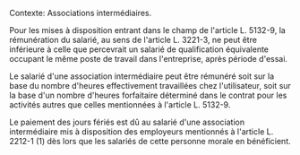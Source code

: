Contexte: Associations intermédiaires.

Pour les mises à disposition entrant dans le champ de l'article L. 5132-9, la rémunération du salarié, au sens de l'article L. 3221-3, ne peut être inférieure à celle que percevrait un salarié de qualification équivalente occupant le même poste de travail dans l'entreprise, après période d'essai.

Le salarié d'une association intermédiaire peut être rémunéré soit sur la base du nombre d'heures effectivement travaillées chez l'utilisateur, soit sur la base d'un nombre d'heures forfaitaire déterminé dans le contrat pour les activités autres que celles mentionnées à l'article L. 5132-9.

Le paiement des jours fériés est dû au salarié d'une association intermédiaire mis à disposition des employeurs mentionnés à l'article L. 2212-1 (1) dès lors que les salariés de cette personne morale en bénéficient.